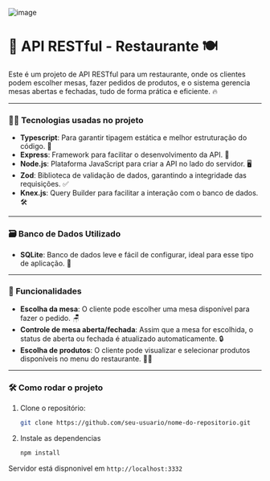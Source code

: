 ![image](https://github.com/user-attachments/assets/04a3b1ae-755d-469c-8bfe-c81ecece46c3)

# 📱 API RESTful - Restaurante 🍽️

Este é um projeto de API RESTful para um restaurante, onde os clientes podem escolher mesas, fazer pedidos de produtos, e o sistema gerencia mesas abertas e fechadas, tudo de forma prática e eficiente. 🔥

---

### 🧑‍💻 Tecnologias usadas no projeto

- **Typescript**: Para garantir tipagem estática e melhor estruturação do código. 🎯
- **Express**: Framework para facilitar o desenvolvimento da API. 🚀
- **Node.js**: Plataforma JavaScript para criar a API no lado do servidor. 🖥️
- **Zod**: Biblioteca de validação de dados, garantindo a integridade das requisições. ✅
- **Knex.js**: Query Builder para facilitar a interação com o banco de dados. 🛠️

---

### 🗃️ Banco de Dados Utilizado

- **SQLite**: Banco de dados leve e fácil de configurar, ideal para esse tipo de aplicação. 💾

---

### 🍴 Funcionalidades

- **Escolha da mesa**: O cliente pode escolher uma mesa disponível para fazer o pedido. 🪑
- **Controle de mesa aberta/fechada**: Assim que a mesa for escolhida, o status de aberta ou fechada é atualizado automaticamente. 🔒
- **Escolha de produtos**: O cliente pode visualizar e selecionar produtos disponíveis no menu do restaurante. 🍔🍕

---

### 🛠️ Como rodar o projeto

1. Clone o repositório:
   ```bash
   git clone https://github.com/seu-usuario/nome-do-repositorio.git

2. Instale as dependencias
   ```bash
   npm install

Servidor está dispnonivel em `http://localhost:3332`






